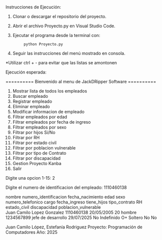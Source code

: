 Instrucciones de Ejecución: 

1. Clonar o descargar el repositorio del proyecto.

2. Abrir el archivo Proyecto.py en Visual Studio Code.

3. Ejecutar el programa desde la terminal con:

            python Proyecto.py


4. Seguir las instrucciones del menú mostrado en consola.

*Utilizar ctrl + - para evitar que las listas se amontonen

Ejecución esperada: 

 ========== Bienvenido al menu de JackDRipper Software ==========

1. Mostrar lista de todos los empleados
2. Buscar empleado
3. Registrar empleado
4. Eliminar empleado
5. Modificar informacion de empleado
6. Filtrar empleados por edad
7. Filtrar empleados por fecha de ingreso
8. Filtrar empleados por sexo
9. Filtrar por hijos Si/No
10. Filtrar por RH
11. Filtrar por estado civil
12. Filtrar por poblacion vulnerable
13. Filtrar por tipo de Contrato
14. Filtrar por discapacidad
15. Gestion Proyecto Kanba
0. Salir

Digite una opcion 1-15: 2

Digite el numero de identificacion del empleado: 1110460138

nombre                      numero_identificacion  fecha_nacimiento  edad  sexo    numero_telefonico  cargo               fecha_ingreso  tiene_hijos  tipo_contrato  RH  estado_civil  discapacidad  poblacion_vulnerable  
Juan Camilo Lopez Gonzalez  1110460138             20/05/2005        20    hombre  1234567899         jefe de desarrollo  29/07/2025     No           Indefinido     O+  Soltero       No            No




Juan Camilo López, Estefanía Rodriguez
Proyecto: Programación de Computadores
Año: 2025
